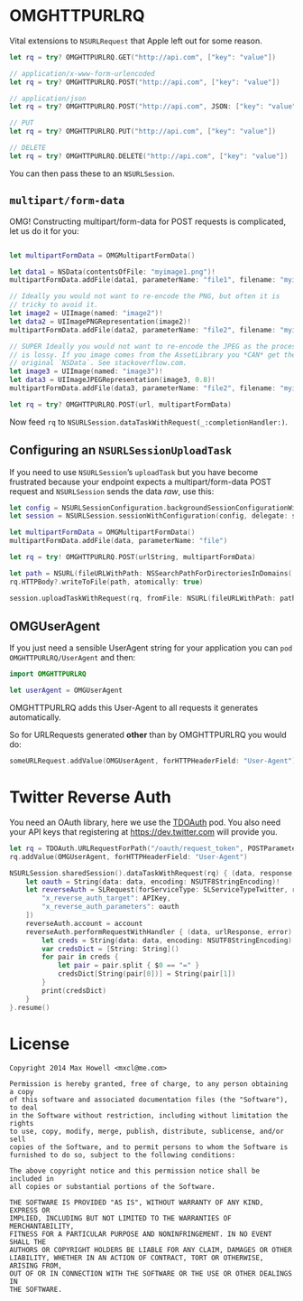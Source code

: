 # OMGHTTPURLRQ

Vital extensions to `NSURLRequest` that Apple left out for some reason.

```swift
let rq = try? OMGHTTPURLRQ.GET("http://api.com", ["key": "value"])

// application/x-www-form-urlencoded
let rq = try? OMGHTTPURLRQ.POST("http://api.com", ["key": "value"])

// application/json
let rq = try? OMGHTTPURLRQ.POST("http://api.com", JSON: ["key": "value"])

// PUT
let rq = try? OMGHTTPURLRQ.PUT("http://api.com", ["key": "value"])

// DELETE
let rq = try? OMGHTTPURLRQ.DELETE("http://api.com", ["key": "value"])
```

You can then pass these to an `NSURLSession`.


## `multipart/form-data`

OMG! Constructing multipart/form-data for POST requests is complicated, let us do it for you:

```swift

let multipartFormData = OMGMultipartFormData()

let data1 = NSData(contentsOfFile: "myimage1.png")!
multipartFormData.addFile(data1, parameterName: "file1", filename: "myimage1.png", contentType: "image/png")

// Ideally you would not want to re-encode the PNG, but often it is
// tricky to avoid it.
let image2 = UIImage(named: "image2")!
let data2 = UIImagePNGRepresentation(image2)!
multipartFormData.addFile(data2, parameterName: "file2", filename: "myimage2.png", contentType: "image/png")

// SUPER Ideally you would not want to re-encode the JPEG as the process
// is lossy. If you image comes from the AssetLibrary you *CAN* get the
// original `NSData`. See stackoverflow.com.
let image3 = UIImage(named: "image3")!
let data3 = UIImageJPEGRepresentation(image3, 0.8)!
multipartFormData.addFile(data3, parameterName: "file2", filename: "myimage3.jpeg", contentType: "image/jpeg")

let rq = try? OMGHTTPURLRQ.POST(url, multipartFormData)
```

Now feed `rq` to `NSURLSession.dataTaskWithRequest(_:completionHandler:)`.


## Configuring an `NSURLSessionUploadTask`

If you need to use `NSURLSession`’s `uploadTask` but you have become frustrated because your endpoint expects a multipart/form-data POST request and `NSURLSession` sends the data *raw*, use this:

```swift
let config = NSURLSessionConfiguration.backgroundSessionConfigurationWithIdentifier(someID)
let session = NSURLSession.sessionWithConfiguration(config, delegate: someObject, delegateQueue: NSOperationQueue())

let multipartFormData = OMGMultipartFormData()
multipartFormData.addFile(data, parameterName: "file")

let rq = try! OMGHTTPURLRQ.POST(urlString, multipartFormData)

let path = NSURL(fileURLWithPath: NSSearchPathForDirectoriesInDomains(.CachesDirectory, .UserDomainMask, true).last!).URLByAppendingPathComponent("upload.NSData").absoluteString
rq.HTTPBody?.writeToFile(path, atomically: true)

session.uploadTaskWithRequest(rq, fromFile: NSURL(fileURLWithPath: path)).resume()
```


## OMGUserAgent

If you just need a sensible UserAgent string for your application you can `pod OMGHTTPURLRQ/UserAgent` and then:

```Swift
import OMGHTTPURLRQ

let userAgent = OMGUserAgent
```

OMGHTTPURLRQ adds this User-Agent to all requests it generates automatically.

So for URLRequests generated **other** than by OMGHTTPURLRQ you would do:

```swift
someURLRequest.addValue(OMGUserAgent, forHTTPHeaderField: "User-Agent")
```


# Twitter Reverse Auth

You need an OAuth library, here we use the [TDOAuth](https://github.com/tweetdeck/TDOAuth) pod. You also need
your API keys that registering at https://dev.twitter.com will provide
you.

```swift
let rq = TDOAuth.URLRequestForPath("/oauth/request_token", POSTParameters: ["x_auth_mode": "reverse_auth"], host: "api.twitter.com", consumerKey: APIKey, consumerSecret: APISecret, accessToken: nil, tokenSecret: nil)
rq.addValue(OMGUserAgent, forHTTPHeaderField: "User-Agent")

NSURLSession.sharedSession().dataTaskWithRequest(rq) { (data, response, error) in
    let oauth = String(data: data, encoding: NSUTF8StringEncoding)!
    let reverseAuth = SLRequest(forServiceType: SLServiceTypeTwitter, requestMethod: .POST, URL: NSURL(string: "https://api.twitter.com/oauth/access_token")!, parameters: [
        "x_reverse_auth_target": APIKey,
        "x_reverse_auth_parameters": oauth
    ])
    reverseAuth.account = account
    reverseAuth.performRequestWithHandler { (data, urlResponse, error) in
        let creds = String(data: data, encoding: NSUTF8StringEncoding)!.characters.split { $0 == "&" }
        var credsDict = [String: String]()
        for pair in creds {
            let pair = pair.split { $0 == "=" }
            credsDict[String(pair[0])] = String(pair[1])
        }
        print(credsDict)
    }
}.resume()
```


# License

```
Copyright 2014 Max Howell <mxcl@me.com>

Permission is hereby granted, free of charge, to any person obtaining a copy
of this software and associated documentation files (the "Software"), to deal
in the Software without restriction, including without limitation the rights
to use, copy, modify, merge, publish, distribute, sublicense, and/or sell
copies of the Software, and to permit persons to whom the Software is
furnished to do so, subject to the following conditions:

The above copyright notice and this permission notice shall be included in
all copies or substantial portions of the Software.

THE SOFTWARE IS PROVIDED "AS IS", WITHOUT WARRANTY OF ANY KIND, EXPRESS OR
IMPLIED, INCLUDING BUT NOT LIMITED TO THE WARRANTIES OF MERCHANTABILITY,
FITNESS FOR A PARTICULAR PURPOSE AND NONINFRINGEMENT. IN NO EVENT SHALL THE
AUTHORS OR COPYRIGHT HOLDERS BE LIABLE FOR ANY CLAIM, DAMAGES OR OTHER
LIABILITY, WHETHER IN AN ACTION OF CONTRACT, TORT OR OTHERWISE, ARISING FROM,
OUT OF OR IN CONNECTION WITH THE SOFTWARE OR THE USE OR OTHER DEALINGS IN
THE SOFTWARE.
```